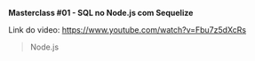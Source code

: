 **Masterclass #01 - SQL no Node.js com Sequelize**

Link do video: https://www.youtube.com/watch?v=Fbu7z5dXcRs

> Node.js
